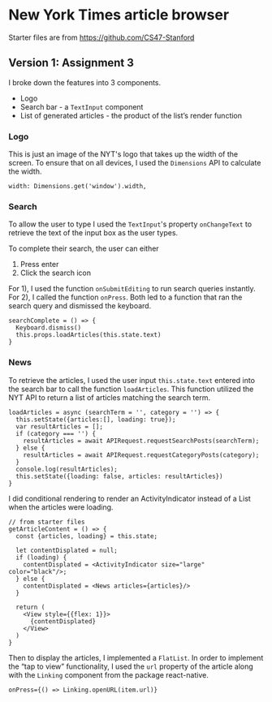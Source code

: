 # New York Times article browser
Starter files are from https://github.com/CS47-Stanford

## Version 1: Assignment 3
I broke down the features into 3 components.
- Logo
- Search bar - a `TextInput` component
- List of generated articles - the product of the list’s render function

### Logo
This is just an image of the NYT's logo that takes up the width of the screen. To ensure that on all devices, I used the `Dimensions` API to calculate the width.

```
width: Dimensions.get('window').width,

```

### Search
To allow the user to type
I used the `TextInput`'s property `onChangeText` to retrieve the text of the input box as the user types.

To complete their search, the user can either
1. Press enter
2. Click the search icon

For 1), I used the function `onSubmitEditing` to run search queries instantly.
For 2), I called the function `onPress`. Both led to a function that ran the search query and dismissed the keyboard.

```
searchComplete = () => {
  Keyboard.dismiss()
  this.props.loadArticles(this.state.text)
}
```


### News

To retrieve the articles, I used the user input `this.state.text` entered into the search bar to call the function `loadArticles`. This function utilized the NYT API to return a list of articles matching the search term.

```
loadArticles = async (searchTerm = '', category = '') => {
  this.setState({articles:[], loading: true});
  var resultArticles = [];
  if (category === '') {
    resultArticles = await APIRequest.requestSearchPosts(searchTerm);
  } else {
    resultArticles = await APIRequest.requestCategoryPosts(category);
  }
  console.log(resultArticles);
  this.setState({loading: false, articles: resultArticles})
}
```


I did conditional rendering to render an ActivityIndicator instead of a List when the articles were loading.

```
// from starter files
getArticleContent = () => {
  const {articles, loading} = this.state;

  let contentDisplated = null;
  if (loading) {
    contentDisplated = <ActivityIndicator size="large" color="black"/>;
  } else {
    contentDisplated = <News articles={articles}/>
  }

  return (
    <View style={{flex: 1}}>
      {contentDisplated}
    </View>
  )
}
```

Then to display the articles, I implemented a `FlatList`. In order to implement the “tap to view” functionality, I used the `url` property of the article along with the `Linking` component from the package react-native.

```
onPress={() => Linking.openURL(item.url)}
```
